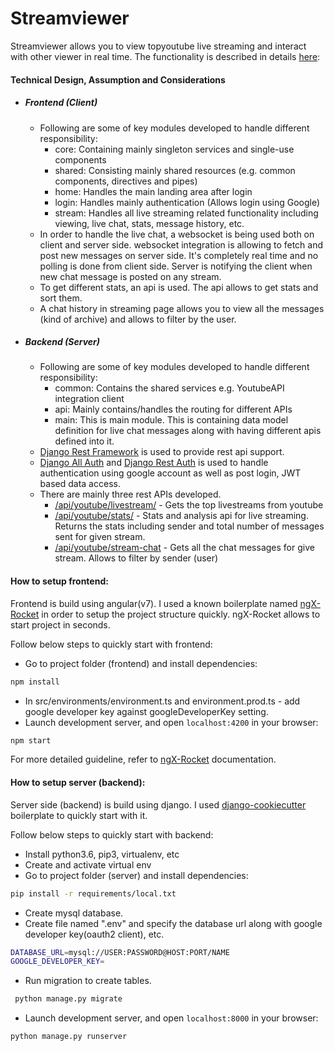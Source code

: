 # Streamviewer

Streamviewer allows you to view topyoutube live streaming and interact with other viewer in real time.
The functionality is described in details
[here](https://gist.github.com/osamakhn/aeed06830fbafa2ff9fd31a8326fec0d):

#### Technical Design, Assumption and Considerations

- ##### Frontend (Client)
  - Following are some of key modules developed to handle different responsibility:
    - core: Containing mainly singleton services and single-use components
    - shared: Consisting mainly shared resources (e.g. common components, directives and pipes)
    - home: Handles the main landing area after login
    - login: Handles mainly authentication (Allows login using Google)
    - stream: Handles all live streaming related functionality including viewing, live chat, stats, message history, etc.
  - In order to handle the live chat, a websocket is being used both on client and server side. websocket integration is allowing to fetch and post new messages on server side.
    It's completely real time and no polling is done from client side. Server is notifying the client when new chat message is posted on any stream.
  - To get different stats, an api is used. The api allows to get stats and sort them.
  - A chat history in streaming page allows you to view all the messages (kind of archive) and allows to filter
    by the user.
- ##### Backend (Server)
  - Following are some of key modules developed to handle different responsibility:
    - common: Contains the shared services e.g. YoutubeAPI integration client
    - api: Mainly contains/handles the routing for different APIs
    - main: This is main module. This is containing data model definition for live chat messages along with having different apis defined into it.
  - [Django Rest Framework](https://www.django-rest-framework.org/) is used to provide rest api support.
  - [Django All Auth](https://github.com/pennersr/django-allauth) and [Django Rest Auth](https://django-rest-auth.readthedocs.io/en/latest/) is used to handle authentication using google account as well as post login, JWT based data access.
  - There are mainly three rest APIs developed.
    - [/api/youtube/livestream/]() - Gets the top livestreams from youtube
    - [/api/youtube/stats/]() - Stats and analysis api for live streaming. Returns the stats including sender and total number of messages sent
      for given stream.
    - [/api/youtube/stream-chat]() - Gets all the chat messages for give stream. Allows to filter by sender (user)

#### How to setup frontend:

Frontend is build using angular(v7). I used a known boilerplate named [ngX-Rocket](https://github.com/ngx-rocket/generator-ngx-rocket) in order to setup the project structure quickly. ngX-Rocket allows to start project in seconds.

Follow below steps to quickly start with frontend:

- Go to project folder (frontend) and install dependencies:

```bash
npm install
```

- In src/environments/environment.ts and environment.prod.ts - add google developer key against googleDeveloperKey setting.
- Launch development server, and open `localhost:4200` in your browser:

```bash
npm start
```

For more detailed guideline, refer to [ngX-Rocket](https://github.com/ngx-rocket/generator-ngx-rocket) documentation.

#### How to setup server (backend):

Server side (backend) is build using django. I used [django-cookiecutter](https://github.com/pydanny/cookiecutter-django/) boilerplate to quickly start with it.

Follow below steps to quickly start with backend:

- Install python3.6, pip3, virtualenv, etc
- Create and activate virtual env
- Go to project folder (server) and install dependencies:

```bash
pip install -r requirements/local.txt
```

- Create mysql database.
- Create file named ".env" and specify the database url along with google developer key(oauth2 client), etc.

```bash
DATABASE_URL=mysql://USER:PASSWORD@HOST:PORT/NAME
GOOGLE_DEVELOPER_KEY=
```

- Run migration to create tables.

```bash
 python manage.py migrate
```

- Launch development server, and open `localhost:8000` in your browser:

```bash
python manage.py runserver
```

